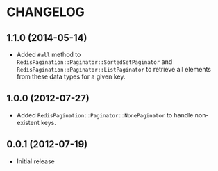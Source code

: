 # CHANGELOG

## 1.1.0 (2014-05-14)

* Added `#all` method to `RedisPagination::Paginator::SortedSetPaginator` and
  `RedisPagination::Paginator::ListPaginator` to retrieve all elements
  from these data types for a given key.

## 1.0.0 (2012-07-27)

* Added `RedisPagination::Paginator::NonePaginator` to handle non-existent keys.

## 0.0.1 (2012-07-19)

* Initial release